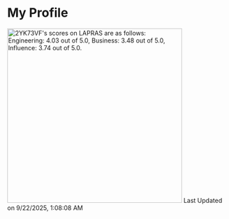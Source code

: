 # My Profile

<!--START_SECTION:lapras-card-->
<p ><a href="https://lapras.com/public/2YK73VF" target="_blank" rel="noopener noreferrer"><img alt="2YK73VF's scores on LAPRAS are as follows: Engineering: 4.03 out of 5.0, Business: 3.48 out of 5.0, Influence: 3.74 out of 5.0." src="https://lapras-card-generator.vercel.app/api/svg?e=4.03&b=3.48&i=3.74&b1=%23020E27&b2=%230E5593&i1=%23004736&i2=%2300bf8f&l=en" width="400" ></a>  
Last Updated on 9/22/2025, 1:08:08 AM</p>
<!--END_SECTION:lapras-card-->

